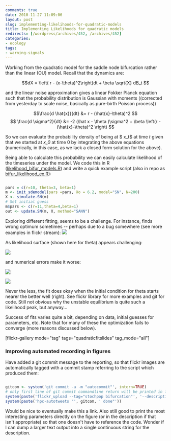 ```yaml
---
comments: true
date: 2010-11-27 11:09:06
layout: post
slug: implementing-likelihoods-for-quadratic-models
title: Implementing Likelihoods for quadratic models
redirects: [/wordpress/archives/452, /archives/452]
categories:
- ecology
tags:
- warning-signals
---
```


Working from the quadratic model for the saddle node bifurcation rather than the linear (OU) model.  Recall that the dynamics are:

$$dX = \left( r - (x-\theta)^2\right)dt + \beta \sqrt{X} dB_t $$

and the linear noise approximation gives a linear Fokker Planck equation such that the probability distribution is Gaussian with moments ((corrected from yesterday to scale noise, basically as pure-birth Poisson process))

$$\frac{d \hat{x}}{dt} &= r - (\hat{x}-\theta)^2 $$
$$ \frac{d \sigma^2}{dt} &= -2 (\hat x - \theta )\sigma^2 + \beta \left(r - (\hat{x}-\theta)^2 \right)   $$

So we can evaluate the probability density of being at $ x_t$ at time _t_ given that we started at _x_0_ at time 0 by integrating the above equations (numerically, in this case, as we lack a closed form solution for the above).

Being able to calculate this probability we can easily calculate likelihood of the timeseries under the model.  We code this in R ([likelihood_bifur_models.R](https://github.com/cboettig/structured-populations/commit/59a712f2ca7527ccd33ecd272729d29df7cac3d7#diff-0)) and write a quick example script (also in repo as [bifur_likelihood_ex.R](https://github.com/cboettig/structured-populations/commit/59a712f2ca7527ccd33ecd272729d29df7cac3d7#diff-1)):


```r

pars = c(r=10, theta=3, beta=1)
m <- init_sdemodel(pars =pars, Xo = 6.2, model="SN", N=200)
X <- simulate.SN(m)
# Set initial guess
m$pars <- c(r=11,theta=4,beta=1)
out <- update.SN(m, X, method="SANN")

```

Exploring different fitting, seems to be a challenge.  For instance, finds wrong optimum sometimes -- perhaps due to a bug somewhere (see more examples in flickr stream):
![]( http://farm5.staticflickr.com/4083/5213027405_7927655f38_o.png )

As likelihood surface (shown here for theta) appears challenging:

![]( http://farm6.staticflickr.com/5161/5213358725_a5071f4571_o.png )


and numerical errors make it worse:

![]( http://farm5.staticflickr.com/4087/5213376911_7ba94180e2_o.png )

![]( http://farm6.staticflickr.com/5081/5215261656_f8c9f04b2e_o.png )


Never the less, the fit does okay when the initial condition for theta starts nearer the better well (right).  See flickr library for more examples and git for code.  Still not obvious why the unstable equilibrium is quite such a likelihood peak, but anyway...

Success of fits varies quite a bit, depending on data, initial guesses for parameters, etc.  Note that for many of these the optimization fails to converge (more reasons discussed below).

[flickr-gallery mode="tag" tags="quadraticfitslides" tag_mode="all"]




### Improving automated recording in figures


Have added a git commit message to the reporting, so that flickr images are automatically tagged with a commit stamp referring to the script which produced them:

```r

gitcom <- system('git commit -a -m "autocommit"', intern=TRUE)
# only first line of git commit commandline return will be printed in flickr discription
system(paste('flickr_upload --tag="stochpop bifurcation"', '--description="', gitcom, '"',  ' saddle_node_fit.png'))
system(paste('hpc-autotweets "', gitcom, ' done"'))

```


Would be nice to eventually make this a link.  Also still good to print the most interesting parameters directly on the figure (or in the description if that isn't appropriate) so that one doesn't have to reference the code.  Wonder if I can dump a larger text output into a single continuous string for the description.
